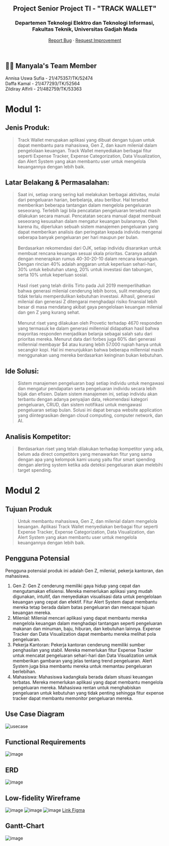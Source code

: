 <br/>
<div align="center">
  <h2 align="center">Project Senior Project TI - "TRACK WALLET"</h2>
  <h3>Departemen Teknologi Elektro dan Teknologi Informasi, Fakultas 
Teknik, Universitas Gadjah Mada</h3>
  <p align="center">
    <a href="https://github.com/annisauswa/track-wallet/issues">Report Bug</a>
    ·
    <a href="https://github.com/annisauswa/track-wallet/issues">Request Improvement</a>
  </p>
</div>
<br />

## 👨‍💻 Manyala's Team Member
Annisa Uswa Sufia - 21/475357/TK/52474<br/>
Daffa Kamal - 21/477293/TK/52564<br/>
Zildiray Alfirli - 21/482759/TK/53363


# Modul 1: 
## Jenis Produk:
> Track Wallet merupakan aplikasi yang dibuat dengan tujuan untuk dapat membantu para mahasiswa, Gen Z, dan kaum milenial dalam pengelolaan keuangan. Track Wallet menyediakan berbagai fitur seperti Expense Tracker, Expense Categorization, Data Visualization, dan Alert System yang akan membantu user untuk mengelola keuangannya dengan lebih baik.

## Latar Belakang & Permasalahan:
> Saat ini, setiap orang sering kali melakukan berbagai aktivitas, mulai dari pengeluaran harian, berbelanja, atau berlibur. Hal tersebut memberikan beberapa tantangan dalam mengelola pengeluaran seseorang. Terlebih lagi bila pencatatan pengeluaran tersebut masih dilakukan secara manual. Pencatatan secara manual dapat membuat seseorang kesusahan dalam mengatur keuangan bulanannya. Oleh karena itu, diperlukan sebuah sistem manajemen pengeluaran yang dapat memberikan analisis dan peringatan kepada individu mengenai seberapa banyak pengeluaran per hari maupun per bulan.<br/><br/>
> Berdasarkan rekomendasi dari OJK, setiap individu disarankan untuk membuat rencana keuangan sesuai skala prioritas. Caranya adalah dengan menerapkan rumus 40-30-20-10 dalam rencana keuangan. Dengan rincian 40% adalah anggaran untuk keperluan sehari-hari, 30% untuk kebutuhan utang, 20% untuk investasi dan tabungan, serta 10% untuk keperluan sosial.<br/><br/>
> Hasil riset yang telah dirilis Tirto pada Juli 2019 memperlihatkan bahwa generasi milenial cenderung lebih boros, sulit menabung dan tidak terlalu memperdulikan kebutuhan investasi. Alhasil, generasi milenial dan generasi Z ditengarai menghadapi risiko finansial lebih besar di masa mendatang akibat gaya pengelolaan keuangan milenial dan gen Z yang kurang sehat.<br/><br/>
> Menurut riset yang dilakukan oleh Provetic terhadap 4670 responden yang termasuk ke dalam generasi millennial didapatkan hasil bahwa mayoritas responden menjadikan belanja sebagai salah satu dari prioritas mereka. Menurut data dari forbes juga 60% dari generasi millennial membayar $4 atau kurang lebih 57.000 rupiah hanya untuk secangkir kopi. Hal ini menunjukkan bahwa beberapa millennial masih menggunakan uang mereka berdasarkan keinginan bukan kebutuhan.

## Ide Solusi:
> Sistem manajemen pengeluaran bagi setiap individu untuk mengawasi dan mengatur pendapatan serta pengeluaran individu secara lebih bijak dan efisien. Dalam sistem manajemen ini, setiap individu akan terbantu dengan adanya penyajian data, rekomendasi kategori pengeluaran, CRUD, dan sistem notifikasi untuk mengawasi pengeluaran setiap bulan. Solusi ini dapat berupa website application yang diintegrasikan dengan cloud computing, computer network, dan AI.

## Analisis Kompetitor:
> Berdasarkan riset yang telah dilakukan terhadap kompetitor yang ada, belum ada direct competitors yang menawarkan fitur yang sama dengan apa yang kelompok kami usung yaitu fitur smart spending dengan alerting system ketika ada deteksi pengeluaran akan melebihi target spending.


# Modul 2

## Tujuan Produk
> Untuk membantu mahasiswa, Gen Z, dan milenial dalam mengelola keuangan. Aplikasi Track Wallet menyediakan berbagai fitur seperti Expense Tracker, Expense Categorization, Data Visualization, dan Alert System yang akan membantu user untuk mengelola keuangannya dengan lebih baik.

## Pengguna Potensial
Pengguna potensial produk ini adalah Gen Z, milenial, pekerja kantoran, dan mahasiswa.<br/>
1. Gen Z: Gen Z cenderung memiliki gaya hidup yang cepat dan mengutamakan efisiensi. Mereka memerlukan aplikasi yang mudah digunakan, intuitif, dan menyediakan visualisasi data untuk pengelolaan keuangan yang cepat dan efektif. Fitur Alert System dapat membantu mereka tetap berada dalam batas pengeluaran dan mencapai tujuan keuangan mereka.<br/>
2. Milenial: Milenial mencari aplikasi yang dapat membantu mereka mengelola keuangan dalam menghadapi tantangan seperti pengeluaran makanan dan minuman, baju, hiburan, dan kebutuhan lainnya. Expense Tracker dan Data Visualization dapat membantu mereka melihat pola pengeluaran.<br/>
3. Pekerja Kantoran: Pekerja kantoran cenderung memiliki sumber penghasilan yang stabil. Mereka memerlukan fitur Expense Tracker untuk mencatat pengeluaran sehari-hari dan Data Visualization untuk memberikan gambaran yang jelas tentang trend pengeluaran. Alert System juga bisa membantu mereka untuk memantau pengeluaran berlebihan.<br/>
4. Mahasiswa: Mahasiswa kadangkala berada dalam situasi keuangan terbatas. Mereka memerlukan aplikasi yang dapat membantu mengelola pengeluaran mereka. Mahasiswa rentan untuk menghabiskan pengeluaran untuk kebutuhan yang tidak penting sehingga fitur expense tracker dapat membantu memonitor pengeluaran mereka.

## Use Case Diagram
![usecase](https://github.com/annisauswa/track-wallet/assets/91132619/e0a827aa-7e76-4371-89b3-86d202806423)

## Functional Requirements
![image](https://github.com/annisauswa/track-wallet/assets/91132619/4b5034af-7e89-4cff-a144-401bae7e562e)

## ERD
![image](https://github.com/annisauswa/track-wallet/assets/91132619/d1d7948f-e68f-4ff0-be52-aada9ffcb764)

## Low-fidelity Wireframe
![image](https://github.com/annisauswa/track-wallet/assets/91132619/79211916-6d91-4b30-96b5-efba2d99764b)
![image](https://github.com/annisauswa/track-wallet/assets/91132619/31ca3abe-c2c0-493b-b35f-4ed348dda805)
![image](https://github.com/annisauswa/track-wallet/assets/91132619/91aeb953-2fec-4819-b900-0c748fd80d53)
[Link Figma]([https://docs.google.com/presentation/d/1OLaPbvqI3LGuKNzKPCj0tnMb0-dWucu9wVIEC3GLuSM/edit?usp=sharing](https://www.figma.com/file/J6gqLW37qv7XOLo04K7nNx/Lofi-Senpro?type=design&node-id=0%3A1&mode=design&t=PG6WCFEuMs8eMF5L-1)https://www.figma.com/file/J6gqLW37qv7XOLo04K7nNx/Lofi-Senpro?type=design&node-id=0%3A1&mode=design&t=PG6WCFEuMs8eMF5L-1)

## Gantt-Chart
![image](https://github.com/annisauswa/track-wallet/assets/91132619/64703a96-b49f-4df5-9130-57fa3c9101a9)
